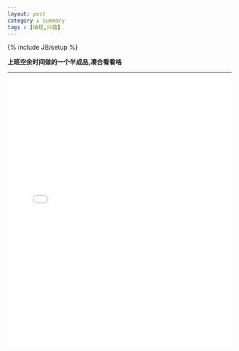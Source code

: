 ```yaml
---
layout: post
category : summary
tags : [编程,兴趣] 
---
```

{% include JB/setup %}


**上班空余时间做的一个半成品,凑合看看咯**

***

<iframe src='/asserts/ninja/index.html' style='border:none' width='100%' height='600' />


